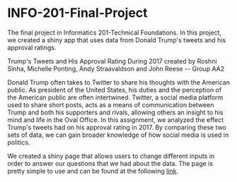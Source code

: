 # INFO-201-Final-Project
The final project in Informatics 201-Technical Foundations. In this project, we created a shiny app that uses data from Donald Trump's tweets and his approval ratings.

Trump's Tweets and His Approval Rating During 2017
created by Roshni Sinha, Michelle Ponting, Andy Straavaldson and John Reese -- Group AA2

Donald Trump often takes to Twitter to share his thoughts with the American public. As president of the United States, his duties and the perception of the American public are often intertwined. Twitter, a social media platform used to share short posts, acts as a means of communication between Trump and both his supporters and rivals, allowing others an insight to his mind and life in the Oval Office. In this assignment, we analyzed the effect Trump's tweets had on his approval rating in 2017. By comparing these two sets of data, we can gain broader knowledge of how social media is used in politics.

We created a shiny page that allows users to change different inputs in order to answer our questions that we had about the data. The page is pretty simple to use and can be found at the following [link](https://johnreese212.shinyapps.io/INFO-201-Final-Project/).
